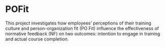 # POFit
This project investigates how employees’ perceptions of their training culture and person-organization fit (PO Fit) influence the effectiveness of normative feedback (NF) on two outcomes: intention to engage in training and actual course completion.
